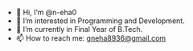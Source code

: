 - 👋 Hi, I’m @n-eha0
- 👀 I’m interested in Programming and Development.
- 🌱 I’m currently in Final Year of B.Tech.
- 📫 How to reach me: gneha8936@gmail.com

<!---
n-eha0/n-eha0 is a ✨ special ✨ repository because its `README.md` (this file) appears on your GitHub profile.
You can click the Preview link to take a look at your changes.
--->
